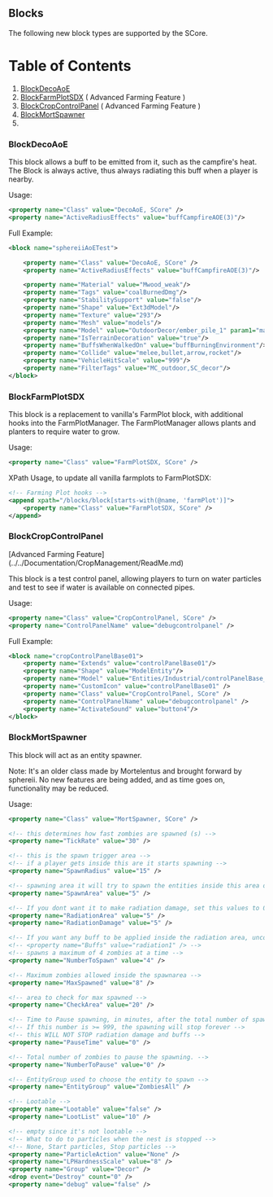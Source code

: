 ﻿Blocks
---

The following new block types are supported by the SCore.

# Table of Contents
1. [BlockDecoAoE](#BlockDecoAoE)
2. [BlockFarmPlotSDX](#BlockFarmPlotSDX) ( Advanced Farming Feature )
3. [BlockCropControlPanel](#BlockCropControlPanel) ( Advanced Farming Feature )
4. [BlockMortSpawner](#BlockmortSpawner)
5. 
### BlockDecoAoE

This block allows a buff to be emitted from it, such as the campfire's heat.  The Block is always active, thus always radiating this buff when a player is nearby.


Usage: 
```xml
<property name="Class" value="DecoAoE, SCore" />
<property name="ActiveRadiusEffects" value="buffCampfireAOE(3)"/>
```

Full Example:
```xml
<block name="sphereiiAoETest">

	<property name="Class" value="DecoAoE, SCore" />
	<property name="ActiveRadiusEffects" value="buffCampfireAOE(3)"/>

	<property name="Material" value="Mwood_weak"/>
	<property name="Tags" value="coalBurnedDmg"/>
	<property name="StabilitySupport" value="false"/>
	<property name="Shape" value="Ext3dModel"/>
	<property name="Texture" value="293"/>
	<property name="Mesh" value="models"/>
	<property name="Model" value="OutdoorDecor/ember_pile_1" param1="main_mesh"/>
	<property name="IsTerrainDecoration" value="true"/>
	<property name="BuffsWhenWalkedOn" value="buffBurningEnvironment"/>
	<property name="Collide" value="melee,bullet,arrow,rocket"/>
	<property name="VehicleHitScale" value="999"/>
	<property name="FilterTags" value="MC_outdoor,SC_decor"/>
</block>
```


### BlockFarmPlotSDX

This block is a replacement to vanilla's FarmPlot block, with additional hooks into the FarmPlotManager. The FarmPlotManager allows plants and planters to require water to grow.

Usage:

```xml
<property name="Class" value="FarmPlotSDX, SCore" />
```

XPath Usage, to update all vanilla farmplots to FarmPlotSDX:

```xml
<!-- Farming Plot hooks -->
<append xpath="/blocks/block[starts-with(@name, 'farmPlot')]">
	<property name="Class" value="FarmPlotSDX, SCore" />
</append>
```

### BlockCropControlPanel 
[Advanced Farming Feature] (../../Documentation/CropManagement/ReadMe.md) 

This block is a test control panel, allowing players to turn on water particles and test to see if water is available on connected pipes.

Usage:
```xml
<property name="Class" value="CropControlPanel, SCore" />
<property name="ControlPanelName" value="debugcontrolpanel" />
```

Full Example:
```xml
<block name="cropControlPanelBase01">
	<property name="Extends" value="controlPanelBase01"/>
	<property name="Shape" value="ModelEntity"/>
	<property name="Model" value="Entities/Industrial/controlPanelBase_02Prefab"/>
	<property name="CustomIcon" value="controlPanelBase01" />
	<property name="Class" value="CropControlPanel, SCore" />
	<property name="ControlPanelName" value="debugcontrolpanel" />
	<property name="ActivateSound" value="button4"/>
</block>
```


### BlockMortSpawner

This block will act as an entity spawner. 

Note: It's an older class made by Mortelentus and brought forward by sphereii. No new features are being added, and as time goes on, functionality may be reduced.

Usage:
```xml
<property name="Class" value="MortSpawner, SCore" />

<!-- this determines how fast zombies are spawned (s) -->
<property name="TickRate" value="30" />  

<!-- this is the spawn trigger area -->
<!-- if a player gets inside this are it starts spawning -->
<property name="SpawnRadius" value="15" />

<!-- spawning area it will try to spawn the entities inside this area only -->
<property name="SpawnArea" value="5" />

<!-- If you dont want it to make radiation damage, set this values to 0 -->
<property name="RadiationArea" value="5" />
<property name="RadiationDamage" value="5" />

<!-- If you want any buff to be applied inside the radiation area, uncomment next line -->
<!-- <property name="Buffs" value="radiation1" /> -->
<!-- spawns a maximum of 4 zombies at a time -->
<property name="NumberToSpawn" value="4" />

<!-- Maximum zombies allowed inside the spawnarea -->
<property name="MaxSpawned" value="8" />

<!-- area to check for max spawned -->
<property name="CheckArea" value="20" />

<!-- Time to Pause spawning, in minutes, after the total number of spawned zombies have reached NumberToPause -->
<!-- If this number is >= 999, the spawning will stop forever -->
<!-- this WILL NOT STOP radiation damage and buffs -->
<property name="PauseTime" value="0" />

<!-- Total number of zombies to pause the spawning. -->
<property name="NumberToPause" value="0" />

<!-- EntityGroup used to choose the entity to spawn -->
<property name="EntityGroup" value="ZombiesAll" />

<!-- Lootable -->
<property name="Lootable" value="false" />
<property name="LootList" value="10" />

<!-- empty since it's not lootable -->
<!-- What to do to particles when the nest is stopped -->
<!-- None, Start particles, Stop particles -->
<property name="ParticleAction" value="None" />
<property name="LPHardnessScale" value="8" />
<property name="Group" value="Decor" />
<drop event="Destroy" count="0" />
<property name="debug" value="false" />
```



